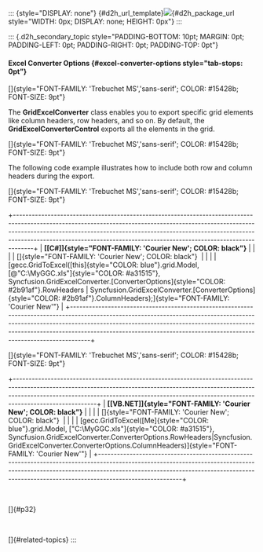 ::: {style="DISPLAY: none"}
[](ms-xhelp:///?Id=d2h_url_template){#d2h_url_template}![](!package_url!){#d2h_package_url style="WIDTH: 0px; DISPLAY: none; HEIGHT: 0px"}
:::

::: {.d2h_secondary_topic style="PADDING-BOTTOM: 10pt; MARGIN: 0pt; PADDING-LEFT: 0pt; PADDING-RIGHT: 0pt; PADDING-TOP: 0pt"}
#### Excel Converter Options {#excel-converter-options style="tab-stops: 0pt"}

[]{style="FONT-FAMILY: 'Trebuchet MS','sans-serif'; COLOR: #15428b; FONT-SIZE: 9pt"} 

The **GridExcelConverter** class enables you to export specific grid elements like column headers, row headers, and so on. By default, the **GridExcelConverterControl** exports all the elements in the grid.

[]{style="FONT-FAMILY: 'Trebuchet MS','sans-serif'; COLOR: #15428b; FONT-SIZE: 9pt"} 

The following code example illustrates how to include both row and column headers during the export.

[]{style="FONT-FAMILY: 'Trebuchet MS','sans-serif'; COLOR: #15428b; FONT-SIZE: 9pt"} 

+------------------------------------------------------------------------------------------------------------------------------------------------------------------------------------------------------------------------------------------------------------------------------------------------------------------------------+
| **[\[C#\]]{style="FONT-FAMILY: 'Courier New'; COLOR: black"}**                                                                                                                                                                                                                                                               |
|                                                                                                                                                                                                                                                                                                                              |
| []{style="FONT-FAMILY: 'Courier New'; COLOR: black"}                                                                                                                                                                                                                                                                         |
|                                                                                                                                                                                                                                                                                                                              |
| [gecc.GridToExcel([this]{style="COLOR: blue"}.grid.Model, [@\"C:\\MyGGC.xls\"]{style="COLOR: #a31515"}, Syncfusion.GridExcelConverter.[ConverterOptions]{style="COLOR: #2b91af"}.RowHeaders \| Syncfusion.GridExcelConverter.[ConverterOptions]{style="COLOR: #2b91af"}.ColumnHeaders);]{style="FONT-FAMILY: 'Courier New'"} |
+------------------------------------------------------------------------------------------------------------------------------------------------------------------------------------------------------------------------------------------------------------------------------------------------------------------------------+

[]{style="FONT-FAMILY: 'Trebuchet MS','sans-serif'; COLOR: #15428b; FONT-SIZE: 9pt"} 

+--------------------------------------------------------------------------------------------------------------------------------------------------------------------------------------------------------------------------------------------------------------------+
| **[\[VB.NET\]]{style="FONT-FAMILY: 'Courier New'; COLOR: black"}**                                                                                                                                                                                                 |
|                                                                                                                                                                                                                                                                    |
| []{style="FONT-FAMILY: 'Courier New'; COLOR: black"}                                                                                                                                                                                                               |
|                                                                                                                                                                                                                                                                    |
| [gecc.GridToExcel([Me]{style="COLOR: blue"}.grid.Model, [\"C:\\MyGGC.xls\"]{style="COLOR: #a31515"}, Syncfusion.GridExcelConverter.ConverterOptions.RowHeaders\|Syncfusion.GridExcelConverter.ConverterOptions.ColumnHeaders)]{style="FONT-FAMILY: 'Courier New'"} |
+--------------------------------------------------------------------------------------------------------------------------------------------------------------------------------------------------------------------------------------------------------------------+

 

[]{#p32} 

 

[]{#related-topics}
:::
